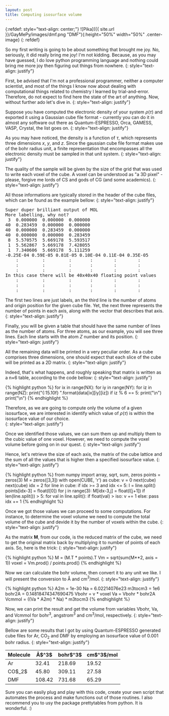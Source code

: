 ```yaml
---
layout: post
title: Computing isosurface volume
---
```


{:refdef: style="text-align: center;"}
![Pika]({{ site.url }}/GayMePy/images/dmf.png "DMF"){:height="50%" width="50%" .center-image}
{: refdef}

So my first writing is going to be about something that brought me joy. No, seriously, it did really bring me joy! I'm not kidding. Because, as you may have guessed, I do love python programming language and nothing could bring me more joy then figuring out things from nowhere.
{: style="text-align: justify"}

First, be advised that I'm not a professional programmer, neither a computer scientist, and most of the things I know now about dealing with computational things related to chemistry I learned by trial-and-error. Therefore, do not expect to find here the state of the art of anything. Now, without further ado let's dive in.
{: style="text-align: justify"}

Suppose you have computed the electronic density of your system $\rho(\tau)$ and exported it using a Gaussian cube file format - currently you can do it in almost any software out there as Quantum-ESPRESSO, Orca, GAMESS, VASP, Crystal, the list goes on.
{: style="text-align: justify"}

As you may have noticed, the density is a function of $\tau$, which represents three dimensions $x$, $y$, and $z$. Since the gaussian cube file format makes use of the bohr radius unit, a finite representation that encompasses all the electronic density must be sampled in that unit system.
{: style="text-align: justify"}

The quality of the sample will be given by the size of the grid that was used to write each voxel of the cube. A voxel can be understood as "a 3D pixel" - please, forgive me lords of CS and gods of CG (and some academics).
{: style="text-align: justify"}

All those informations are typically stored in the header of the cube files, which can be found as the example bellow:
{: style="text-align: justify"}

<div class="message" style='font-size=50%'>
<pre>
Super duper brilliant output of MOL
More labelling, why not?
 3  0.000000  0.000000  0.000000
40  0.283459  0.000000  0.000000
40  0.000000  0.283459  0.000000
40  0.000000  0.000000  0.283459
 8  5.570575  5.669178  5.593517
 1  5.562867  5.669178  7.428055
 1  7.340606  5.669178  5.111259
-0.25E-04 0.59E-05 0.81E-05 0.10E-04 0.11E-04 0.35E-05
    :         :         :       :        :        :
    :         :         :       :        :        :
    :         :         :       :        :        :
In this case there will be 40x40x40 floating point values
    :         :         :       :        :        :
    :         :         :       :        :        :
    :         :         :       :        :        :
</pre>
</div>

The first two lines are just labels, an the third line is the number of atoms and origin position for the given cube file. Yet, the next three represents the number of points in each axis, along with the vector that describes that axis.
{: style="text-align: justify"}

Finally, you will be given a table that should have the same number of lines as the number of atoms. For three atoms, as our example, you will see three lines. Each line starts with the atom $Z$ number and its position.
{: style="text-align: justify"}

All the remaining data will be printed in a very peculiar order. As a cube comprises three dimensions, one should expect that each slice of the cube will be printed as a 2D matrix.
{: style="text-align: justify"}

Indeed, that's what happens, and roughly speaking that matrix is written as a n$\times$6 table, according to the code bellow:
{: style="text-align: justify"}

{% highlight python %}
for ix in range(NX):
   for iy in range(NY):
      for iz in range(NZ):
         print("{:15.10f} ".format(data[ix][iy][iz])
         if iz % 6 == 5:
            print("\n")
      print("\n")
{% endhighlight %}

Therefore, as we are going to compute only the volume of a given isosurface, we are interested in identify which value of $\rho(\tau)$ is within the isosurface value of our choice.   
{: style="text-align: justify"}

Once we identified those values, we can sum them up and multiply them to the cubic value of one voxel. However, we need to compute the voxel volume before going on in our quest.
{: style="text-align: justify"}

Hence, let's retrieve the size of each axis, the matrix of the cube lattice and the sum of all the values that is higher then a specified isosurface value.
{: style="text-align: justify"}

{% highlight python %}
from numpy import array, sqrt, sum, zeros
points = zeros(3)
M = zeros([3,3])
with open(CUBE, 'r') as cube:
    v = 0
    next(cube)
    next(cube)
    idx = 2
    for line in cube:
        if idx >= 3 and idx <= 5:
            l = line.split()
            points[idx-3] = float(l[0])
            for j in range(3):
                M[idx-3,j] = float(l[j+1])
        if len(line.split()) > 5:
            for val in line.split():
                if float(val) > iso:
                    v += 1
        else: pass
        idx += 1
{% endhighlight %}

Once we got those values we can proceed to some computations. For instance, to determine the voxel volume we need to compute the total volume of the cube and devide it by the number of voxels within the cube.
{: style="text-align: justify"}

As the matrix **M**, from our code, is the reduced matrix of the cube, we need to get the original matrix back by multiplying it to number of points of each axis. So, here is the trick:
{: style="text-align: justify"}

{% highlight python %}
M = (M.T * points).T
Vm = sqrt(sum(M**2, axis = 1))
voxel = Vm.prod() / points.prod()
{% endhighlight %}

Now we can calculate the bohr volume, then convert it to any unit we like. I will present the conversion to &#8491; and cm$^3$/mol.
{: style="text-align: justify"}

{% highlight python %}
A2m = 1e-30
Na = 6.02214076e23
m3tocm3 = 1e6
bohr2A = 0.14818474347690475
Vbohr = v * voxel
Va = Vbohr * bohr2A
Vcmmol = ((Va * A2m) * Na) * m3tocm3
{% endhighlight %}

Now, we can print the result and get the volume from variables Vbohr, Va, and Vcmmol for  bohr$^3$, angstrom$^3$ and cm$^3$/mol, respectively.
{: style="text-align: justify"}

Bellow are some results that I got by using Quantum-ESPRESSO generated cube files for Ar, CO$_2$ and DMF by employing an isosurface value of 0.001 bohr radius.
{: style="text-align: justify"}

<table>
  <thead>
    <tr>
      <th>Molecule</th>
      <th>&#8491;$^3$</th>
      <th>bohr$^3$</th>
      <th>cm$^3$/mol</th>
    </tr>
  </thead>
  <tbody>
    <tr>
      <td>Ar</td>
      <td>32.41</td>
      <td>218.69</td>
      <td>19.52</td>
    </tr>
    <tr>
      <td>CO$_2$</td>
      <td>45.80</td>
      <td>309.11</td>
      <td>27.58</td>
    </tr>
    <tr>
      <td>DMF</td>
      <td>108.42</td>
      <td>731.68</td>
      <td>65.29</td>
    </tr>
  </tbody>
</table>

Sure you can easily plug and play with this code, create your own script that automates the process and make functions out of those routines. I also recommend you to usy the package prettytables from python. It is wonderful. :)
